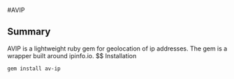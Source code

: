 #AVIP

## Summary
AVIP is a lightweight ruby gem for geolocation of ip addresses. The gem is a wrapper built around ipinfo.io. 
$$ Installation
```
gem install av-ip
````